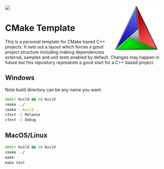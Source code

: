 
<img src='preview.gif' /> 

<img src='icon.png' width='150' height='150' align='right' />

# CMake Template

This is a personal template for CMake based C++ projects. It sets out a layout which forces a good project structure including making dependencies external, samples and unit tests enabled by default. Changes may happen in future but this repository represents a good start for a C++ based project.

## Windows

Note build directory can be any name you want.

```cmd
mkdir build && cd build
cmake ../
cmake --build .
ctest -C Release
ctest -C Debug
```

## MacOS/Linux

```cmd
mkdir build && cd build
cmake ../
make
make test
```